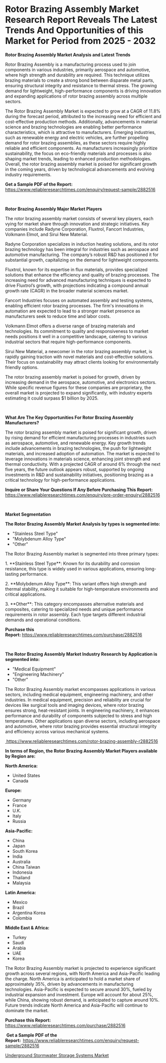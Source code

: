<p><h1>Rotor Brazing Assembly Market Research Report Reveals The Latest Trends And Opportunities of this Market for Period from 2025 - 2032</h1></p><p><strong>Rotor Brazing Assembly Market Analysis and Latest Trends</strong></p>
<p><p>Rotor Brazing Assembly is a manufacturing process used to join components in various industries, primarily aerospace and automotive, where high strength and durability are required. This technique utilizes brazing materials to create a strong bond between disparate metal parts, ensuring structural integrity and resistance to thermal stress. The growing demand for lightweight, high-performance components is driving innovation and expanding applications of rotor brazing assembly across multiple sectors.</p><p>The Rotor Brazing Assembly Market is expected to grow at a CAGR of 11.8% during the forecast period, attributed to the increasing need for efficient and cost-effective production methods. Additionally, advancements in material science and brazing technologies are enabling better performance characteristics, which is attractive to manufacturers. Emerging industries, such as renewable energy and electric vehicles, are further propelling demand for rotor brazing assemblies, as these sectors require highly reliable and efficient components. As manufacturers increasingly prioritize sustainability, the focus on eco-friendly materials and processes is also shaping market trends, leading to enhanced production methodologies. Overall, the rotor brazing assembly market is poised for significant growth in the coming years, driven by technological advancements and evolving industry requirements.</p></p>
<p><strong>Get a Sample PDF of the Report:&nbsp;</strong> <a href="https://www.reliableresearchtimes.com/enquiry/request-sample/2882516?utm_campaign=3291&utm_medium=2&utm_source=Github&utm_content=ia&utm_term=13032025&utm_id=rotor-brazing-assembly">https://www.reliableresearchtimes.com/enquiry/request-sample/2882516</a></p>
<p>&nbsp;</p>
<p><strong>Rotor Brazing Assembly Major Market Players</strong></p>
<p><p>The rotor brazing assembly market consists of several key players, each vying for market share through innovation and strategic initiatives. Key companies include Radyne Corporation, Fluxtrol, Fancort Industries, Volkmann Elmot, and Sirui New Material. </p><p>Radyne Corporation specializes in induction heating solutions, and its rotor brazing technology has been integral for industries such as aerospace and automotive manufacturing. The company’s robust R&D has positioned it for substantial growth, capitalizing on the demand for lightweight components.</p><p>Fluxtrol, known for its expertise in flux materials, provides specialized solutions that enhance the efficiency and quality of brazing processes. The increasing need for advanced manufacturing techniques is expected to drive Fluxtrol’s growth, with projections indicating a compound annual growth rate (CAGR) in the broader material sciences market.</p><p>Fancort Industries focuses on automated assembly and testing systems, enabling efficient rotor brazing processes. The firm's innovations in automation are expected to lead to a stronger market presence as manufacturers seek to reduce time and labor costs.</p><p>Volkmann Elmot offers a diverse range of brazing materials and technologies. Its commitment to quality and responsiveness to market needs positions it well in a competitive landscape, catering to various industrial sectors that require high-performance components.</p><p>Sirui New Material, a newcomer in the rotor brazing assembly market, is rapidly gaining traction with novel materials and cost-effective solutions. Their focus on sustainability may attract clients looking for environmentally friendly options.</p><p>The rotor brazing assembly market is poised for growth, driven by increasing demand in the aerospace, automotive, and electronics sectors. While specific revenue figures for these companies are proprietary, the overall market is projected to expand significantly, with industry experts estimating it could surpass $1 billion by 2025.</p></p>
<p>&nbsp;</p>
<p><strong>What Are The Key Opportunities For Rotor Brazing Assembly Manufacturers?</strong></p>
<p><p>The rotor brazing assembly market is poised for significant growth, driven by rising demand for efficient manufacturing processes in industries such as aerospace, automotive, and renewable energy. Key growth trends include advancements in brazing technologies, the push for lightweight materials, and increased adoption of automation. The market is expected to leverage innovations in materials science, enhancing joint strength and thermal conductivity. With a projected CAGR of around 6% through the next five years, the future outlook appears robust, supported by ongoing investments in R&D and sustainability initiatives, positioning brazing as a critical technology for high-performance applications.</p></p>
<p><strong>Inquire or Share Your Questions If Any Before Purchasing This Report:</strong> <a href="https://www.reliableresearchtimes.com/enquiry/pre-order-enquiry/2882516?utm_campaign=3291&utm_medium=2&utm_source=Github&utm_content=ia&utm_term=13032025&utm_id=rotor-brazing-assembly">https://www.reliableresearchtimes.com/enquiry/pre-order-enquiry/2882516</a></p>
<p>&nbsp;</p>
<p><strong>Market Segmentation</strong></p>
<p><strong>The Rotor Brazing Assembly Market Analysis by types is segmented into:</strong></p>
<p><ul><li>"Stainless Steel Type"</li><li>"Molybdenum Alloy Type"</li><li>"Other"</li></ul></p>
<p><p>The Rotor Brazing Assembly market is segmented into three primary types: </p><p>1. **Stainless Steel Type**: Known for its durability and corrosion resistance, this type is widely used in various applications, ensuring long-lasting performance. </p><p>2. **Molybdenum Alloy Type**: This variant offers high strength and thermal stability, making it suitable for high-temperature environments and critical applications.</p><p>3. **Other**: This category encompasses alternative materials and composites, catering to specialized needs and unique performance requirements in rotor assembly. Each type targets different industrial demands and operational conditions.</p></p>
<p><strong>Purchase this Report:&nbsp;</strong><a href="https://www.reliableresearchtimes.com/purchase/2882516?utm_campaign=3291&utm_medium=2&utm_source=Github&utm_content=ia&utm_term=13032025&utm_id=rotor-brazing-assembly">https://www.reliableresearchtimes.com/purchase/2882516</a></p>
<p>&nbsp;</p>
<p><strong>The Rotor Brazing Assembly Market Industry Research by Application is segmented into:</strong></p>
<p><ul><li>"Medical Equipment"</li><li>"Engineering Machinery"</li><li>"Other"</li></ul></p>
<p><p>The Rotor Brazing Assembly market encompasses applications in various sectors, including medical equipment, engineering machinery, and other industries. In medical equipment, precision and reliability are crucial for devices like surgical tools and imaging devices, where rotor brazing ensures strong, heat-resistant joints. In engineering machinery, it enhances performance and durability of components subjected to stress and high temperatures. Other applications span diverse sectors, including aerospace and automotive, where rotor brazing provides essential structural integrity and efficiency across various mechanical systems.</p></p>
<p><a href="https://www.reliableresearchtimes.com/rotor-brazing-assembly-r2882516?utm_campaign=3291&utm_medium=2&utm_source=Github&utm_content=ia&utm_term=13032025&utm_id=rotor-brazing-assembly">&nbsp;https://www.reliableresearchtimes.com/rotor-brazing-assembly-r2882516</a></p>
<p><strong>In terms of Region, the Rotor Brazing Assembly Market Players available by Region are:</strong></p>
<p>
    <p> <strong> North America: </strong>
        <ul>
            <li>United States</li>
            <li>Canada</li>
        </ul>
        </p> 
    <p> <strong> Europe: </strong>
        <ul>
            <li>Germany</li>
            <li>France</li>
            <li>U.K.</li>
            <li>Italy</li>
            <li>Russia</li>
        </ul>
        </p> 
    <p> <strong> Asia-Pacific: </strong>
        <ul>
            <li>China</li>
            <li>Japan</li>
            <li>South Korea</li>
            <li>India</li>
            <li>Australia</li>
            <li>China Taiwan</li>
            <li>Indonesia</li>
            <li>Thailand</li>
            <li>Malaysia</li>
        </ul>
        </p> 
    <p> <strong> Latin America: </strong>
        <ul>
            <li>Mexico</li>
            <li>Brazil</li>
            <li>Argentina Korea</li>
            <li>Colombia</li>
        </ul>
        </p> 
    <p> <strong> Middle East & Africa: </strong>
        <ul>
            <li>Turkey</li>
            <li>Saudi</li>
            <li>Arabia</li>
            <li>UAE</li>
            <li>Korea</li>
        </ul>
    </p>
    </p>
<p><p>The Rotor Brazing Assembly market is projected to experience significant growth across several regions, with North America and Asia-Pacific leading the charge. North America is anticipated to hold a market share of approximately 35%, driven by advancements in manufacturing technologies. Asia-Pacific is expected to secure around 30%, fueled by industrial expansion and investment. Europe will account for about 25%, while China, showing robust demand, is anticipated to capture around 10%. Future trends indicate North America and Asia-Pacific will continue to dominate the market.</p></p>
<p><strong>Purchase this Report: </strong><a href="https://www.reliableresearchtimes.com/purchase/2882516?utm_campaign=3291&utm_medium=2&utm_source=Github&utm_content=ia&utm_term=13032025&utm_id=rotor-brazing-assembly">https://www.reliableresearchtimes.com/purchase/2882516</a></p>
<p>&nbsp;<strong>Get a Sample PDF of the Report:&nbsp;&nbsp;</strong><a href="https://www.reliableresearchtimes.com/enquiry/request-sample/2882516?utm_campaign=3291&utm_medium=2&utm_source=Github&utm_content=ia&utm_term=13032025&utm_id=rotor-brazing-assembly">https://www.reliableresearchtimes.com/enquiry/request-sample/2882516</a></p>
<p><strong></strong></p>
<p><p><a href="https://github.com/daphnyvashdi/Market-Research-Report-List-1/blob/main/underground-stormwater-storage-systems-market.md?utm_campaign=3291&utm_medium=2&utm_source=Github&utm_content=ia&utm_term=13032025&utm_id=rotor-brazing-assembly">Underground Stormwater Storage Systems Market</a></p></p>